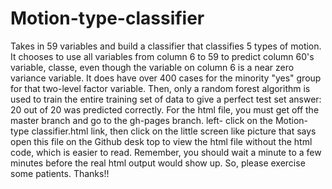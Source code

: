 # Motion-type-classifier
Takes in 59 variables and build a classifier that classifies 5 types of motion.
It chooses to use all variables from column 6 to 59 to predict column 60's variable, classe, 
even though the variable on column 6 is a near zero variance variable.  It does have over 
400 cases for the minority "yes" group for that two-level factor variable.
Then, only a random forest algorithm is used to train the entire training set of data to 
give a perfect test set answer:  20 out of 20 was predicted correctly.
For the html file, you must get off the master branch and go to the gh-pages branch.  left-
click on the Motion-type classifier.html link, then click on the little screen like picture 
that says open this file on the Github desk top to view the html file without the html code, 
which is easier to read. Remember, you should wait a minute to a few minutes before the real
html output would show up.  So, please exercise some patients.  Thanks!!
